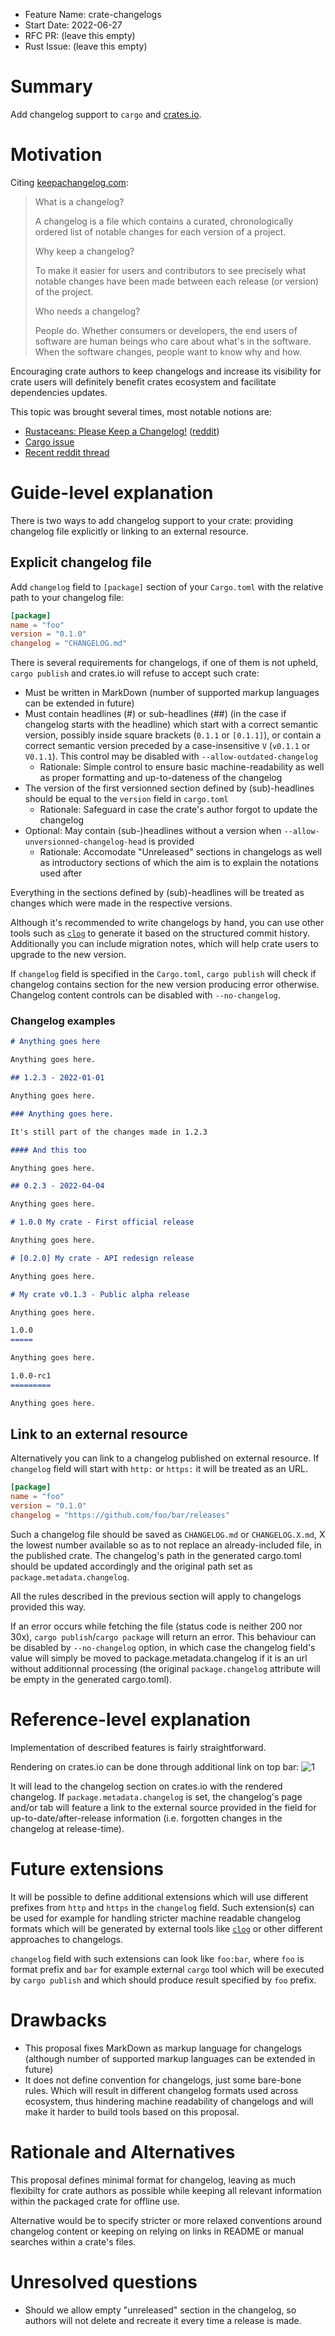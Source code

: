 - Feature Name: crate-changelogs
- Start Date: 2022-06-27
- RFC PR: (leave this empty)
- Rust Issue: (leave this empty)

<!-- https://github.com/rust-lang/rfcs/pull/2129/files -->

# Summary
[summary]: #summary

Add changelog support to `cargo` and [crates.io](https://crates.io/).

# Motivation
[motivation]: #motivation

Citing [keepachangelog.com](http://keepachangelog.com):

> What is a changelog?
>
>  A changelog is a file which contains a curated, chronologically ordered list of notable changes for each version of a project.
>
> Why keep a changelog?
>
> To make it easier for users and contributors to see precisely what notable changes have been made between each release (or version) of the project.
>
> Who needs a changelog?
>
> People do. Whether consumers or developers, the end users of software are
> human beings who care about what's in the software. When the software changes,
> people want to know why and how.

Encouraging crate authors to keep changelogs and increase its visibility for
crate users will definitely benefit crates ecosystem and facilitate dependencies updates.

This topic was brought several times, most notable notions are:

- [Rustaceans: Please Keep a Changelog!](https://blog.dbrgn.ch/2015/12/1/rust-crates-keep-a-changelog/) ([reddit](https://www.reddit.com/r/rust/comments/3v1ndl/))
- [Cargo issue](https://github.com/rust-lang/cargo/issues/2188)
- [Recent reddit thread](https://www.reddit.com/r/rust/comments/6vvhjh/)

# Guide-level explanation
[guide-level-explanation]: #guide-level-explanation

There is two ways to add changelog support to your crate: providing changelog
file explicitly or linking to an external resource.

## Explicit changelog file

Add `changelog` field to `[package]` section of your `Cargo.toml` with the
relative path to your changelog file:
```toml
[package]
name = "foo"
version = "0.1.0"
changelog = "CHANGELOG.md"
```

There is several requirements for changelogs, if one of them is not
upheld, `cargo publish` and crates.io will refuse to accept such crate:
- Must be written in MarkDown (number of supported markup languages can be
extended in future)
- Must contain headlines (#) or sub-headlines (##) (in the case if changelog
starts with the headline) which start with a correct semantic version,
possibly inside square brackets (`0.1.1` or `[0.1.1]`), or contain a correct
semantic version preceded by a case-insensitive `V` (`v0.1.1` or `V0.1.1`).
This control may be disabled with `--allow-outdated-changelog`
  - Rationale: Simple control to ensure basic machine-readability as well as
  proper formatting and up-to-dateness of the changelog
- The version of the first versionned section defined by (sub)-headlines
should be equal to the `version` field in `cargo.toml`
  - Rationale: Safeguard in case the crate's author forgot to update the
  changelog
- Optional: May contain (sub-)headlines without a version when `--allow-unversionned-changelog-head` is provided
  - Rationale: Accomodate "Unreleased" sections in changelogs as well as 
  introductory sections of which the aim is to explain the notations used after

Everything in the sections defined by (sub)-headlines will be
treated as changes which were made in the respective versions.

Although it's recommended to write changelogs by hand, you can use other
tools such as [`clog`](https://crates.io/crates/clog) to generate it based on
the structured commit history.
Additionally you can include migration notes, which will help crate users to
upgrade to the new version.

If `changelog` field is specified in the `Cargo.toml`, `cargo publish` will
check if changelog contains section for the new version producing error
otherwise. Changelog content controls can be disabled with `--no-changelog`.

### Changelog examples

```markdown
# Anything goes here

Anything goes here.

## 1.2.3 - 2022-01-01

Anything goes here.

### Anything goes here.

It's still part of the changes made in 1.2.3

#### And this too

Anything goes here.

## 0.2.3 - 2022-04-04

Anything goes here.
```

```markdown
# 1.0.0 My crate - First official release

Anything goes here.

# [0.2.0] My crate - API redesign release

Anything goes here.

# My crate v0.1.3 - Public alpha release

Anything goes here.
```

```markdown
1.0.0
=====

Anything goes here.

1.0.0-rc1
=========

Anything goes here.

```

## Link to an external resource

Alternatively you can link to a changelog published on external resource. If
`changelog` field will start with `http:` or `https:` it will be treated as an
URL.

```toml
[package]
name = "foo"
version = "0.1.0"
changelog = "https://github.com/foo/bar/releases"
```

Such a changelog file should be saved as `CHANGELOG.md` or `CHANGELOG.X.md`, X
the lowest number available so as to not replace an already-included file,
in the published crate. The changelog's path in the generated cargo.toml
should be updated accordingly and the original path set as `package.metadata.changelog`.

All the rules described in the previous section will apply to changelogs
provided this way.

If an error occurs while fetching the file (status code is neither 200 nor 30x),
`cargo publish`/`cargo package` will return an error. This behaviour can be disabled by
`--no-changelog` option, in which case the changelog field's value will
simply be moved to package.metadata.changelog if it is an url without additionnal
processing (the original `package.changelog` attribute will be empty in the
generated cargo.toml).

# Reference-level explanation
[reference-level-explanation]: #reference-level-explanation

Implementation of described features is fairly straightforward.

Rendering on crates.io can be done through additional link on top bar:
![1](https://user-images.githubusercontent.com/329626/29746037-86920e8a-8ad5-11e7-828c-4d32f6ac4cf2.png)

It will lead to the changelog section on crates.io with the rendered
changelog. If `package.metadata.changelog` is set, the changelog's page
and/or tab will feature a link to the external source provided in the field
for up-to-date/after-release information (i.e. forgotten changes in the
changelog at release-time).

# Future extensions
[feature-extensions]: #feature-extensions

It will be possible to define additional extensions which will use different
prefixes from `http` and `https` in the `changelog` field.
Such extension(s) can be used for example for handling stricter machine readable
changelog formats which will be generated by external tools like
[`clog`](https://crates.io/crates/clog) or other different approaches to
changelogs.

`changelog` field with such extensions can look like `foo:bar`, where `foo` is
format prefix and `bar` for example external `cargo` tool which will be executed
by `cargo publish` and which should produce result specified by `foo` prefix.

# Drawbacks
[drawbacks]: #drawbacks

- This proposal fixes MarkDown as markup language for changelogs (although
number of supported markup languages can be extended in future)
- It does not define convention for changelogs, just some bare-bone rules. Which
will result in different changelog formats used across ecosystem, thus hindering
machine readability of changelogs and will make it harder to build tools based
on this proposal.

# Rationale and Alternatives
[alternatives]: #alternatives

This proposal defines minimal format for changelog, leaving as much flexibilty
for crate authors as possible while keeping all relevant information within
the packaged crate for offline use.

Alternative would be to specify stricter or more relaxed conventions around
changelog content or keeping on relying on links in README or manual searches
within a crate's files. 

# Unresolved questions
[unresolved]: #unresolved-questions

- Should we allow empty "unreleased" section in the changelog, so authors
will not delete and recreate it every time a release is made.

